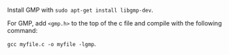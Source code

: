 Install GMP with ```sudo apt-get install libgmp-dev```.

For GMP, add ```<gmp.h>``` to the top of the c file and compile with the following command:

```gcc myfile.c -o myfile -lgmp```.
